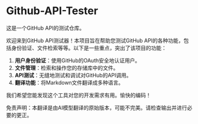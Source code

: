 # Github-API-Tester

这是一个GitHub API的测试仓库。

欢迎来到GitHub API测试器！本项目旨在帮助您测试GitHub API的各种功能，包括身份验证、文件检索等等。以下是一些重点，突出了该项目的功能：

1. **用户身份验证**：使用GitHub的OAuth安全地认证用户。
2. **文件管理**：检索和操作您的存储库中的文件。
3. **API测试**：无缝地测试和调试对GitHub的API调用。
4. **翻译功能**：将Markdown文件翻译成多种语言。

我们希望您能发现这个工具对您的开发需求有用。愉快的编码！


免责声明：本翻译是由AI模型翻译的原始版本，可能不完美。请检查输出并进行必要的更正。